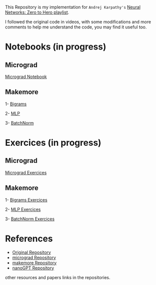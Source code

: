 This Repository is my implementation for `Andrej Karpathy's` [Neural Networks: Zero to Hero playlist](https://www.youtube.com/playlist?list=PLAqhIrjkxbuWI23v9cThsA9GvCAUhRvKZ).

I followed the original code in videos, with some modifications and more comments to help me understand the code, you may find it useful too.

# Notebooks (in progress)
## Micrograd
[Micrograd Notebook](https://github.com/0ssamaak0/Karpathy-Neural-Networks-Zero-to-Hero/blob/master/micrograd/1.micrograd.ipynb)
## Makemore
1- [Bigrams](https://github.com/0ssamaak0/Karpathy-Neural-Networks-Zero-to-Hero/blob/master/makemore/part1_bigrams.ipynb)

2- [MLP](https://github.com/0ssamaak0/Karpathy-Neural-Networks-Zero-to-Hero/blob/master/makemore/part2_MLP.ipynb)

3- [BatchNorm](https://github.com/0ssamaak0/Karpathy-Neural-Networks-Zero-to-Hero/blob/master/makemore/part3_bn.ipynb)


# Exercices (in progress)
## Micrograd
[Micrograd Exercices](https://github.com/0ssamaak0/Karpathy-Neural-Networks-Zero-to-Hero/blob/master/Exercises/micrograd%20exercises/micrograd_exercises.ipynb)

## Makemore
1- [Bigrams Exercices](https://github.com/0ssamaak0/Karpathy-Neural-Networks-Zero-to-Hero/blob/master/Exercises/makemore%20exercises/part1_bigrams._exercises.ipynb)

2- [MLP Exercices](https://github.com/0ssamaak0/Karpathy-Neural-Networks-Zero-to-Hero/blob/master/Exercises/makemore%20exercises/part2_MLP_exercises.ipynb)

3- [BatchNorm Exercices](https://github.com/0ssamaak0/Karpathy-Neural-Networks-Zero-to-Hero/blob/master/Exercises/makemore%20exercises/part3_bn_exercises.ipynb)

# References
- [Original Repository](https://github.com/karpathy/nn-zero-to-hero)
- [micrograd Repository](https://github.com/karpathy/micrograd)
- [makemore Repository](https://github.com/karpathy/makemore)
- [nanoGPT Repository](https://github.com/karpathy/ng-video-lecture)

other resources and papers links in the repositories.





